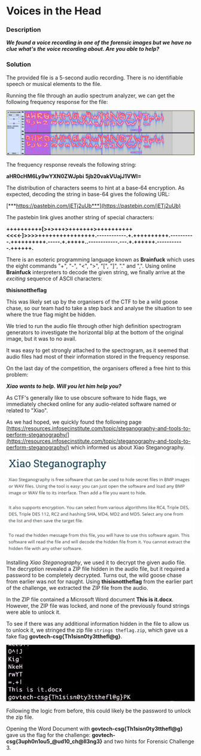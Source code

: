 # Voices in the Head

### Description
**_We found a voice recording in one of the forensic images but we have no clue what's the voice recording about. Are you able to help?_**

### Solution

The provided file is a 5-second audio recording. There is no identifiable speech or musical elements to the file.

Running the file through an audio spectrum analyzer, we can get the following frequency response for the file:

![alt text](./spectrogram.png)

The frequency response reveals the following string:

**aHR0cHM6Ly9wYXN0ZWJpbi**
**5jb20vakVUajJ1VWI=**

The distribution of characters seems to hint at a base-64 encryption. As expected, decoding the string in base-64 gives the following URL:

[***https://pastebin.com/jETj2uUb***](https://pastebin.com/jETj2uUb)

The pastebin link gives another string of special characters:

**++++++++++[>+>+++>+++++++>++++++++++<<<<-]>>>>++++++++++++++++.------------.+.++++++++++.----------.++++++++++.-----.+.+++++..------------.---.+.++++++.-----------.++++++.**

There is an esoteric programming language known as **Brainfuck** which uses the eight commands "+", "-", "<", ">", "[", "]", "." and ",". Using online **Brainfuck** interpreters to decode the given string, we finally arrive at the *exciting* sequence of ASCII characters:

**thisisnottheflag**

This was likely set up by the organisers of the CTF to be a wild goose chase, so our team had to take a step back and analyse the situation to see where the true flag might be hidden.

We tried to run the audio file through other high definition spectrogram generators to investigate the horizontal blip at the bottom of the original image, but it was to no avail.

It was easy to get strongly attached to the spectrogram, as it seemed that audio files had most of their information stored in the frequency response.

On the last day of the competition, the organisers offered a free hint to this problem:

_**Xiao wants to help. Will you let him help you?**_

As CTF's generally like to use obscure software to hide flags, we immediately checked online for any audio-related software named or related to "Xiao".

As we had hoped, we quickly found the following page [https://resources.infosecinstitute.com/topic/steganography-and-tools-to-perform-steganography/](https://resources.infosecinstitute.com/topic/steganography-and-tools-to-perform-steganography/) which informed us about Xiao Steganography.

![xiao](./xiao.jpeg)

Installing *Xiao Steganography*, we used it to decrypt the given audio file. The decryption revealed a ZIP file hidden in the audio file, but it required a password to be completely decrypted. Turns out, the wild goose chase from earlier was not for naught. Using **thisisnottheflag** from the earlier part of the challenge, we extracted the ZIP file from the audio.

In the ZIP file contained a Microsoft Word document **This is it.docx**. However, the ZIP file was locked, and none of the previously found strings were able to unlock it.

To see if there was any additional information hidden in the file to allow us to unlock it, we stringed the zip file ```strings theflag.zip```, which gave us a fake flag **govtech-csg{Th1sisn0ty3tthefl@g}**.

![alt text](./stringed.png)

Following the logic from before, this could likely be the password to unlock the zip file.

Opening the Word Document with **govtech-csg{Th1sisn0ty3tthefl@g}** gave us the flag for the challenge: **govtech-csg{3uph0n1ou5_@ud10_ch@ll3ng3}** and two hints for Forensic Challenge 3.


